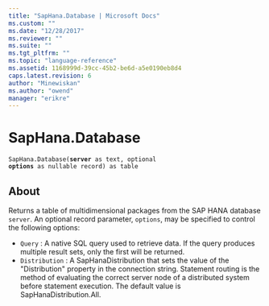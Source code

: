 ```yaml
---
title: "SapHana.Database | Microsoft Docs"
ms.custom: ""
ms.date: "12/28/2017"
ms.reviewer: ""
ms.suite: ""
ms.tgt_pltfrm: ""
ms.topic: "language-reference"
ms.assetid: 1168999d-39cc-45b2-be6d-a5e0190eb8d4
caps.latest.revision: 6
author: "Minewiskan"
ms.author: "owend"
manager: "erikre"
---
```

# SapHana.Database
<code>SapHana.Database(**server** as text, optional **options** as nullable record) as table</code>

## About
Returns a table of multidimensional packages from the SAP HANA database <code>server</code>. An optional record parameter, <code>options</code>, may be specified to control the following options: 
*  <code>Query</code> : A native SQL query used to retrieve data. If the query produces multiple result sets, only the first will be returned.
*  <code>Distribution</code> : A SapHanaDistribution that sets the value of the &quot;Distribution&quot; property in the connection string. Statement routing is the method of evaluating the correct server node of a distributed system before statement execution. The default value is SapHanaDistribution.All.
  
